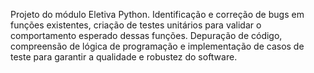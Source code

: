 Projeto do módulo Eletiva Python.
Identificação e correção de bugs em funções existentes, criação de testes unitários para validar o comportamento esperado dessas funções. Depuração de código, compreensão de lógica de programação e implementação de casos de teste para garantir a qualidade e robustez do software.
